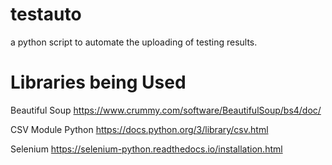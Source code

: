 # testauto
a python script to automate the uploading of testing results. 


# Libraries being Used 

Beautiful Soup 
https://www.crummy.com/software/BeautifulSoup/bs4/doc/

CSV Module Python 
https://docs.python.org/3/library/csv.html

Selenium 
https://selenium-python.readthedocs.io/installation.html

